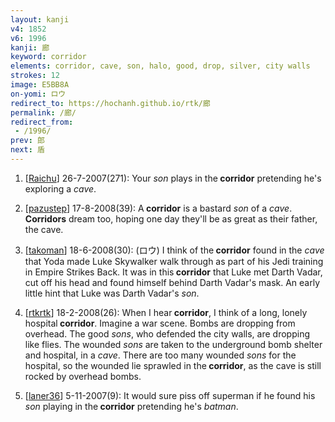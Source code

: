 ```yaml
---
layout: kanji
v4: 1852
v6: 1996
kanji: 廊
keyword: corridor
elements: corridor, cave, son, halo, good, drop, silver, city walls
strokes: 12
image: E5BB8A
on-yomi: ロウ
redirect_to: https://hochanh.github.io/rtk/廊
permalink: /廊/
redirect_from:
 - /1996/
prev: 郎
next: 盾
---
```


1) [<a href="http://kanji.koohii.com/profile/Raichu">Raichu</a>] 26-7-2007(271): Your <em>son</em> plays in the<strong> corridor</strong> pretending he&#039;s exploring a <em>cave</em>.

2) [<a href="http://kanji.koohii.com/profile/pazustep">pazustep</a>] 17-8-2008(39): A<strong> corridor</strong> is a bastard <em>son</em> of a <em>cave</em>. <strong>Corridors</strong> dream too, hoping one day they&#039;ll be as great as their father, the cave.

3) [<a href="http://kanji.koohii.com/profile/takoman">takoman</a>] 18-6-2008(30): (ロウ) I think of the<strong> corridor</strong> found in the <em>cave</em> that Yoda made Luke Skywalker walk through as part of his Jedi training in Empire Strikes Back. It was in this<strong> corridor</strong> that Luke met Darth Vadar, cut off his head and found himself behind Darth Vadar&#039;s mask. An early little hint that Luke was Darth Vadar&#039;s <em>son</em>.

4) [<a href="http://kanji.koohii.com/profile/rtkrtk">rtkrtk</a>] 18-2-2008(26): When I hear<strong> corridor</strong>, I think of a long, lonely hospital<strong> corridor</strong>. Imagine a war scene. Bombs are dropping from overhead. The good <em>sons</em>, who defended the city walls, are dropping like flies. The wounded <em>sons</em> are taken to the underground bomb shelter and hospital, in a <em>cave</em>. There are too many wounded <em>sons</em> for the hospital, so the wounded lie sprawled in the<strong> corridor</strong>, as the cave is still rocked by overhead bombs.

5) [<a href="http://kanji.koohii.com/profile/laner36">laner36</a>] 5-11-2007(9): It would sure piss off superman if he found his <em>son</em> playing in the<strong> corridor</strong> pretending he&#039;s <em>batman</em>.

